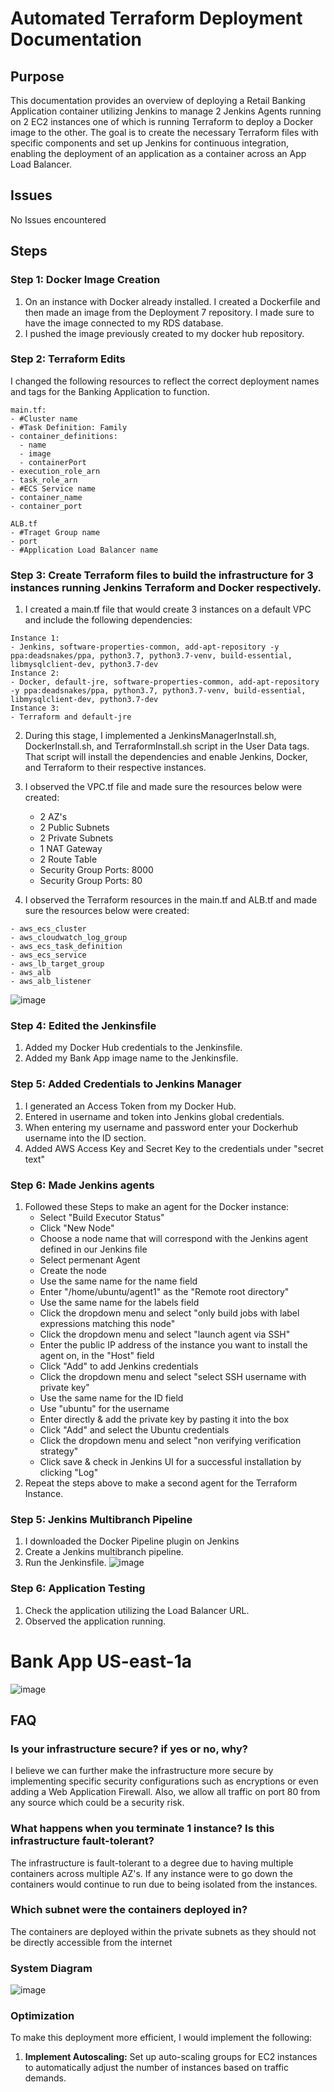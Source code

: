 # Automated Terraform Deployment Documentation

## Purpose
This documentation provides an overview of deploying a Retail Banking Application container utilizing Jenkins to manage 2 Jenkins Agents running on 2 EC2 instances one of which is running Terraform to deploy a Docker image to the other. The goal is to create the necessary Terraform files with specific components and set up Jenkins for continuous integration, enabling the deployment of an application as a container across an App Load Balancer.

## Issues
No Issues encountered 

## Steps

### Step 1: Docker Image Creation
1. On an instance with Docker already installed. I created a Dockerfile and then made an image from the Deployment 7 repository. I made sure to have the image connected to my RDS database.
2. I pushed the image previously created to my docker hub repository.
   
### Step 2: Terraform Edits
  I changed the following resources to reflect the correct deployment names and tags for the Banking Application to function.
  ```
main.tf:
- #Cluster name
- #Task Definition: Family
- container_definitions:
    - name
    - image
    - containerPort
- execution_role_arn
- task_role_arn
- #ECS Service name
- container_name
- container_port

ALB.tf
- #Traget Group name
- port
- #Application Load Balancer name

```
### Step 3: Create Terraform files to build the infrastructure for 3 instances running Jenkins Terraform and Docker respectively. 
1. I created a main.tf file that would create 3 instances on a default VPC and include the following dependencies: 
```
Instance 1:
- Jenkins, software-properties-common, add-apt-repository -y ppa:deadsnakes/ppa, python3.7, python3.7-venv, build-essential, libmysqlclient-dev, python3.7-dev
Instance 2:
- Docker, default-jre, software-properties-common, add-apt-repository -y ppa:deadsnakes/ppa, python3.7, python3.7-venv, build-essential, libmysqlclient-dev, python3.7-dev
Instance 3:
- Terraform and default-jre
```
2. During this stage, I implemented a JenkinsManagerInstall.sh, DockerInstall.sh, and TerraformInstall.sh script in the User Data tags. That script will install the dependencies and enable Jenkins, Docker, and Terraform to their respective instances.
 
3. I observed the VPC.tf file and made sure the resources below were created: 
    - 2 AZ's
    - 2 Public Subnets
    - 2 Private Subnets
    - 1 NAT Gateway
    - 2 Route Table
    - Security Group Ports: 8000
    - Security Group Ports: 80
4. I observed the Terraform resources in the main.tf and ALB.tf and made sure the resources below were created: 
```
- aws_ecs_cluster
- aws_cloudwatch_log_group
- aws_ecs_task_definition
- aws_ecs_service
- aws_lb_target_group
- aws_alb
- aws_alb_listener
```
![image](TerraformDockerfilesScriptsAndImges/VPCinfrastructure.png)

### Step 4: Edited the Jenkinsfile
1. Added my Docker Hub credentials to the Jenkinsfile.
2. Added my Bank App image name to the Jenkinsfile.

### Step 5: Added Credentials to Jenkins Manager
1. I generated an Access Token from my Docker Hub.
2. Entered in username and token into Jenkins global credentials.
3. When entering my username and password enter your Dockerhub username into the ID section.
4. Added AWS Access Key and Secret Key to the credentials under "secret text"
   
### Step 6: Made Jenkins agents
1. Followed these Steps to make an agent for the Docker instance:
    - Select "Build Executor Status"
    - Click "New Node"
    - Choose a node name that will correspond with the Jenkins agent defined in our Jenkins file
    - Select permenant Agent
    - Create the node
    - Use the same name for the name field
    - Enter "/home/ubuntu/agent1" as the "Remote root directory"
    - Use the same name for the labels field
    - Click the dropdown menu and select "only build jobs with label expressions matching this node"
    - Click the dropdown menu and select "launch agent via SSH"
    - Enter the public IP address of the instance you want to install the agent on, in the "Host" field
    - Click "Add" to add Jenkins credentials
    - Click the dropdown menu and select "select SSH username with private key"
    - Use the same name for the ID field 
    - Use "ubuntu" for the username
    - Enter directly & add the private key by pasting it into the box
    - Click "Add" and select the Ubuntu credentials
    - Click the dropdown menu and select "non verifying verification strategy"
    - Click save & check in Jenkins UI for a successful installation by clicking "Log"
  2. Repeat the steps above to make a second agent for the Terraform Instance.  
    
### Step 5: Jenkins Multibranch Pipeline
1. I downloaded the Docker Pipeline plugin on Jenkins
1. Create a Jenkins multibranch pipeline.
2. Run the Jenkinsfile.
![image](TerraformDockerfilesScriptsAndImges/jenkinsdep7.png)

### Step 6: Application Testing
1. Check the application utilizing the Load Balancer URL.
2. Observed the application running.
# Bank App US-east-1a
![image](TerraformDockerfilesScriptsAndImges/dep7bankapp.png)

## FAQ

### Is your infrastructure secure? if yes or no, why?
   I believe we can further make the infrastructure more secure by implementing specific security configurations such as encryptions or even adding a Web Application Firewall. Also, we allow all traffic on port 80 from any source which could be a security risk. 

### What happens when you terminate 1 instance? Is this infrastructure fault-tolerant?
   The infrastructure is fault-tolerant to a degree due to having multiple containers across multiple AZ's. If any instance were to go down the containers would continue to run due to being isolated from the instances.

### Which subnet were the containers deployed in? 
The containers are deployed within the private subnets as they should not be directly accessible from the internet
  
### System Diagram
![image](Deployment6-IMG/DEP6.png)

### Optimization
To make this deployment more efficient, I would implement the following:

1. **Implement Autoscaling:** Set up auto-scaling groups for EC2 instances to automatically adjust the number of instances based on traffic demands.




